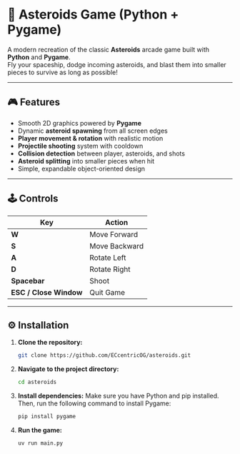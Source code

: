 # 🚀 Asteroids Game (Python + Pygame)

A modern recreation of the classic **Asteroids** arcade game built with **Python** and **Pygame**.  
Fly your spaceship, dodge incoming asteroids, and blast them into smaller pieces to survive as long as possible!

---

## 🎮 Features

- Smooth 2D graphics powered by **Pygame**  
- Dynamic **asteroid spawning** from all screen edges  
- **Player movement & rotation** with realistic motion  
- **Projectile shooting** system with cooldown  
- **Collision detection** between player, asteroids, and shots  
- **Asteroid splitting** into smaller pieces when hit  
- Simple, expandable object-oriented design  

---

## 🕹️ Controls

| Key | Action |
|-----|---------|
| **W** | Move Forward |
| **S** | Move Backward |
| **A** | Rotate Left |
| **D** | Rotate Right |
| **Spacebar** | Shoot |
| **ESC / Close Window** | Quit Game |

---

## ⚙️ Installation

1.  **Clone the repository:**
    ```bash
    git clone https://github.com/ECcentricOG/asteroids.git
    ```
2.  **Navigate to the project directory:**
    ```bash
    cd asteroids
    ```
3.  **Install dependencies:**
    Make sure you have Python and pip installed. Then, run the following command to install Pygame:
    ```bash
    pip install pygame
    ```
4.  **Run the game:**
    ```bash
    uv run main.py
    ```




